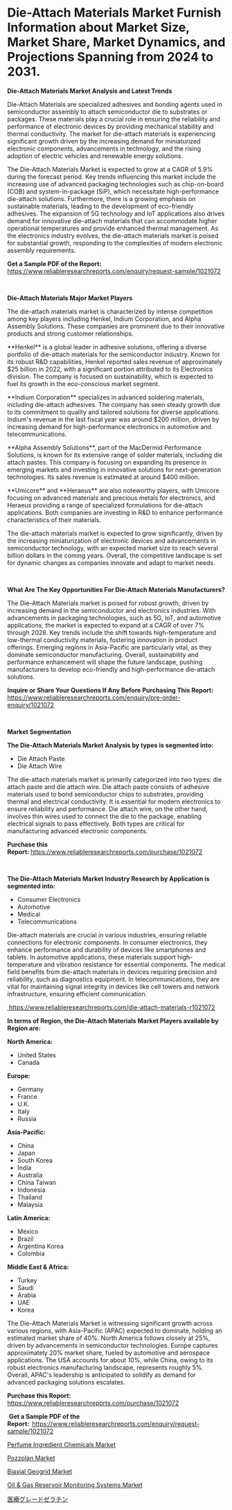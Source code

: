 <p><h1>Die-Attach Materials Market Furnish Information about Market Size, Market Share, Market Dynamics, and Projections Spanning from 2024 to 2031.</h1></p><p><strong>Die-Attach Materials Market Analysis and Latest Trends</strong></p>
<p><p>Die-Attach Materials are specialized adhesives and bonding agents used in semiconductor assembly to attach semiconductor die to substrates or packages. These materials play a crucial role in ensuring the reliability and performance of electronic devices by providing mechanical stability and thermal conductivity. The market for die-attach materials is experiencing significant growth driven by the increasing demand for miniaturized electronic components, advancements in technology, and the rising adoption of electric vehicles and renewable energy solutions.</p><p>The Die-Attach Materials Market is expected to grow at a CAGR of 5.9% during the forecast period. Key trends influencing this market include the increasing use of advanced packaging technologies such as chip-on-board (COB) and system-in-package (SiP), which necessitate high-performance die-attach solutions. Furthermore, there is a growing emphasis on sustainable materials, leading to the development of eco-friendly adhesives. The expansion of 5G technology and IoT applications also drives demand for innovative die-attach materials that can accommodate higher operational temperatures and provide enhanced thermal management. As the electronics industry evolves, the die-attach materials market is poised for substantial growth, responding to the complexities of modern electronic assembly requirements.</p></p>
<p><strong>Get a Sample PDF of the Report:&nbsp;</strong> <a href="https://www.reliableresearchreports.com/enquiry/request-sample/1021072">https://www.reliableresearchreports.com/enquiry/request-sample/1021072</a></p>
<p>&nbsp;</p>
<p><strong>Die-Attach Materials Major Market Players</strong></p>
<p><p>The die-attach materials market is characterized by intense competition among key players including Henkel, Indium Corporation, and Alpha Assembly Solutions. These companies are prominent due to their innovative products and strong customer relationships.</p><p>**Henkel** is a global leader in adhesive solutions, offering a diverse portfolio of die-attach materials for the semiconductor industry. Known for its robust R&D capabilities, Henkel reported sales revenue of approximately $25 billion in 2022, with a significant portion attributed to its Electronics division. The company is focused on sustainability, which is expected to fuel its growth in the eco-conscious market segment.</p><p>**Indium Corporation** specializes in advanced soldering materials, including die-attach adhesives. The company has seen steady growth due to its commitment to quality and tailored solutions for diverse applications. Indium's revenue in the last fiscal year was around $200 million, driven by increasing demand for high-performance electronics in automotive and telecommunications.</p><p>**Alpha Assembly Solutions**, part of the MacDermid Performance Solutions, is known for its extensive range of solder materials, including die attach pastes. This company is focusing on expanding its presence in emerging markets and investing in innovative solutions for next-generation technologies. Its sales revenue is estimated at around $400 million.</p><p>**Umicore** and **Heraeus** are also noteworthy players, with Umicore focusing on advanced materials and precious metals for electronics, and Heraeus providing a range of specialized formulations for die-attach applications. Both companies are investing in R&D to enhance performance characteristics of their materials.</p><p>The die-attach materials market is expected to grow significantly, driven by the increasing miniaturization of electronic devices and advancements in semiconductor technology, with an expected market size to reach several billion dollars in the coming years. Overall, the competitive landscape is set for dynamic changes as companies innovate and adapt to market needs.</p></p>
<p>&nbsp;</p>
<p><strong>What Are The Key Opportunities For Die-Attach Materials Manufacturers?</strong></p>
<p><p>The Die-Attach Materials market is poised for robust growth, driven by increasing demand in the semiconductor and electronics industries. With advancements in packaging technologies, such as 5G, IoT, and automotive applications, the market is expected to expand at a CAGR of over 7% through 2028. Key trends include the shift towards high-temperature and low-thermal conductivity materials, fostering innovation in product offerings. Emerging regions in Asia-Pacific are particularly vital, as they dominate semiconductor manufacturing. Overall, sustainability and performance enhancement will shape the future landscape, pushing manufacturers to develop eco-friendly and high-performance die-attach solutions.</p></p>
<p><strong>Inquire or Share Your Questions If Any Before Purchasing This Report:</strong> <a href="https://www.reliableresearchreports.com/enquiry/pre-order-enquiry/1021072">https://www.reliableresearchreports.com/enquiry/pre-order-enquiry/1021072</a></p>
<p>&nbsp;</p>
<p><strong>Market Segmentation</strong></p>
<p><strong>The Die-Attach Materials Market Analysis by types is segmented into:</strong></p>
<p><ul><li>Die Attach Paste</li><li>Die Attach Wire</li></ul></p>
<p><p>The die-attach materials market is primarily categorized into two types: die attach paste and die attach wire. Die attach paste consists of adhesive materials used to bond semiconductor chips to substrates, providing thermal and electrical conductivity. It is essential for modern electronics to ensure reliability and performance. Die attach wire, on the other hand, involves thin wires used to connect the die to the package, enabling electrical signals to pass effectively. Both types are critical for manufacturing advanced electronic components.</p></p>
<p><strong>Purchase this Report:&nbsp;</strong><a href="https://www.reliableresearchreports.com/purchase/1021072">https://www.reliableresearchreports.com/purchase/1021072</a></p>
<p>&nbsp;</p>
<p><strong>The Die-Attach Materials Market Industry Research by Application is segmented into:</strong></p>
<p><ul><li>Consumer Electronics</li><li>Automotive</li><li>Medical</li><li>Telecommunications</li></ul></p>
<p><p>Die-attach materials are crucial in various industries, ensuring reliable connections for electronic components. In consumer electronics, they enhance performance and durability of devices like smartphones and tablets. In automotive applications, these materials support high-temperature and vibration resistance for essential components. The medical field benefits from die-attach materials in devices requiring precision and reliability, such as diagnostics equipment. In telecommunications, they are vital for maintaining signal integrity in devices like cell towers and network infrastructure, ensuring efficient communication.</p></p>
<p><a href="https://www.reliableresearchreports.com/die-attach-materials-r1021072">&nbsp;https://www.reliableresearchreports.com/die-attach-materials-r1021072</a></p>
<p><strong>In terms of Region, the Die-Attach Materials Market Players available by Region are:</strong></p>
<p>
    <p> <strong> North America: </strong>
        <ul>
            <li>United States</li>
            <li>Canada</li>
        </ul>
        </p> 
    <p> <strong> Europe: </strong>
        <ul>
            <li>Germany</li>
            <li>France</li>
            <li>U.K.</li>
            <li>Italy</li>
            <li>Russia</li>
        </ul>
        </p> 
    <p> <strong> Asia-Pacific: </strong>
        <ul>
            <li>China</li>
            <li>Japan</li>
            <li>South Korea</li>
            <li>India</li>
            <li>Australia</li>
            <li>China Taiwan</li>
            <li>Indonesia</li>
            <li>Thailand</li>
            <li>Malaysia</li>
        </ul>
        </p> 
    <p> <strong> Latin America: </strong>
        <ul>
            <li>Mexico</li>
            <li>Brazil</li>
            <li>Argentina Korea</li>
            <li>Colombia</li>
        </ul>
        </p> 
    <p> <strong> Middle East & Africa: </strong>
        <ul>
            <li>Turkey</li>
            <li>Saudi</li>
            <li>Arabia</li>
            <li>UAE</li>
            <li>Korea</li>
        </ul>
    </p>
    </p>
<p><p>The Die-Attach Materials Market is witnessing significant growth across various regions, with Asia-Pacific (APAC) expected to dominate, holding an estimated market share of 40%. North America follows closely at 25%, driven by advancements in semiconductor technologies. Europe captures approximately 20% market share, fueled by automotive and aerospace applications. The USA accounts for about 10%, while China, owing to its robust electronics manufacturing landscape, represents roughly 5%. Overall, APAC's leadership is anticipated to solidify as demand for advanced packaging solutions escalates.</p></p>
<p><strong>Purchase this Report: </strong><a href="https://www.reliableresearchreports.com/purchase/1021072">https://www.reliableresearchreports.com/purchase/1021072</a></p>
<p>&nbsp;<strong>Get a Sample PDF of the Report:&nbsp;&nbsp;</strong><a href="https://www.reliableresearchreports.com/enquiry/request-sample/1021072">https://www.reliableresearchreports.com/enquiry/request-sample/1021072</a></p>
<p><strong></strong></p>
<p><p><a href="https://www.linkedin.com/pulse/perfume-ingredient-chemicals-market-global-regional-analysis-dwaef?trackingId=3utl4ujaSze2XCG16hV%2BDg%3D%3D">Perfume Ingredient Chemicals Market</a></p><p><a href="https://issuu.com/reportprime-2/docs/pozzolan-market-size-2030.pptx_cde4d7b2e053b1">Pozzolan Market</a></p><p><a href="https://www.linkedin.com/pulse/biaxial-geogrid-market-analysis-report-global-insights-region-dzcgf?trackingId=VxPnExTvRkemRdMwiC57AA%3D%3D">Biaxial Geogrid Market</a></p><p><a href="https://medium.com/@yvonnecrona/this-oil-gas-reservoir-monitoring-systems-market-research-report-evaluates-the-key-market-f68730c3c6e7">Oil & Gas Reservoir Monitoring Systems Market</a></p><p><a href="https://medium.com/@bradomar67/medical-grade-gelatin-market-%E3%81%AE%E3%82%B0%E3%83%AD%E3%83%BC%E3%83%90%E3%83%AB%E5%B8%82%E5%A0%B4%E6%A6%82%E8%A6%81%E3%81%AF-%E4%B8%96%E7%95%8C%E3%81%8A%E3%82%88%E3%81%B3%E4%B8%BB%E8%A6%81%E5%B8%82%E5%A0%B4%E3%81%AB%E3%81%8A%E3%81%91%E3%82%8B%E6%A5%AD%E7%95%8C%E3%81%AB%E5%BD%B1%E9%9F%BF%E3%82%92%E4%B8%8E%E3%81%88%E3%82%8B%E4%B8%BB%E8%A6%81%E3%81%AA%E3%83%88%E3%83%AC%E3%83%B3%E3%83%89%E3%81%AB%E3%81%A4%E3%81%84%E3%81%A6-%E7%8B%AC%E8%87%AA%E3%81%AE%E8%A6%96%E7%82%B9%E3%82%92%E6%8F%90%E4%BE%9B%E3%81%97%E3%81%BE%E3%81%99-662efa69c2fb">医療グレードゼラチン</a></p></p>